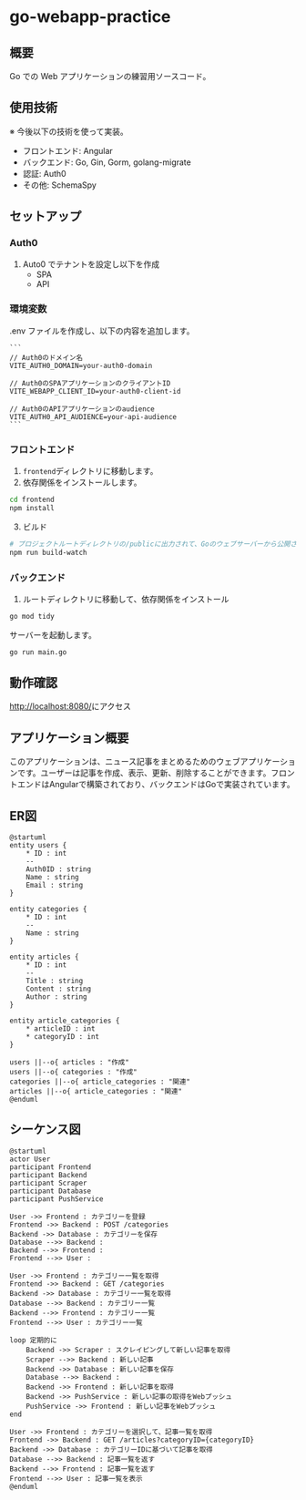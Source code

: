 # go-webapp-practice

## 概要

Go での Web アプリケーションの練習用ソースコード。

## 使用技術

※ 今後以下の技術を使って実装。

- フロントエンド: Angular
- バックエンド: Go, Gin, Gorm, golang-migrate
- 認証: Auth0
- その他: SchemaSpy

## セットアップ

### Auth0

1. Auto0 でテナントを設定し以下を作成
   - SPA
   - API

### 環境変数

.env ファイルを作成し、以下の内容を追加します。

    ```
    // Auth0のドメイン名
    VITE_AUTH0_DOMAIN=your-auth0-domain

    // Auth0のSPAアプリケーションのクライアントID
    VITE_WEBAPP_CLIENT_ID=your-auth0-client-id

    // Auth0のAPIアプリケーションのaudience
    VITE_AUTH0_API_AUDIENCE=your-api-audience
    ```

### フロントエンド

1. `frontend`ディレクトリに移動します。
2. 依存関係をインストールします。

```sh
cd frontend
npm install
```

3. ビルド

```sh
# プロジェクトルートディレクトリの/publicに出力されて、Goのウェブサーバーから公開される
npm run build-watch
```

### バックエンド

1. ルートディレクトリに移動して、依存関係をインストール

```sh
go mod tidy
```

サーバーを起動します。

```sh
go run main.go
```

## 動作確認

[http://localhost:8080/](http://localhost:8080/)にアクセス

## アプリケーション概要

このアプリケーションは、ニュース記事をまとめるためのウェブアプリケーションです。ユーザーは記事を作成、表示、更新、削除することができます。フロントエンドはAngularで構築されており、バックエンドはGoで実装されています。

## ER図

```plantuml
@startuml
entity users {
    * ID : int
    --  
    Auth0ID : string
    Name : string
    Email : string
}

entity categories {
    * ID : int
    --  
    Name : string
}

entity articles {
    * ID : int
    --  
    Title : string
    Content : string
    Author : string
}

entity article_categories {
    * articleID : int
    * categoryID : int
}

users ||--o{ articles : "作成"
users ||--o{ categories : "作成"
categories ||--o{ article_categories : "関連"
articles ||--o{ article_categories : "関連"
@enduml

```

## シーケンス図

```plantuml
@startuml
actor User
participant Frontend
participant Backend
participant Scraper
participant Database
participant PushService

User ->> Frontend : カテゴリーを登録
Frontend ->> Backend : POST /categories
Backend ->> Database : カテゴリーを保存
Database -->> Backend : 
Backend -->> Frontend : 
Frontend -->> User : 

User ->> Frontend : カテゴリー一覧を取得
Frontend ->> Backend : GET /categories
Backend ->> Database : カテゴリー一覧を取得
Database -->> Backend : カテゴリー一覧
Backend -->> Frontend : カテゴリー一覧
Frontend -->> User : カテゴリー一覧

loop 定期的に
    Backend ->> Scraper : スクレイピングして新しい記事を取得
    Scraper -->> Backend : 新しい記事
    Backend ->> Database : 新しい記事を保存
    Database -->> Backend : 
    Backend ->> Frontend : 新しい記事を取得
    Backend ->> PushService : 新しい記事の取得をWebプッシュ
    PushService ->> Frontend : 新しい記事をWebプッシュ
end

User ->> Frontend : カテゴリーを選択して、記事一覧を取得
Frontend ->> Backend : GET /articles?categoryID={categoryID}
Backend ->> Database : カテゴリーIDに基づいて記事を取得
Database -->> Backend : 記事一覧を返す
Backend -->> Frontend : 記事一覧を返す
Frontend -->> User : 記事一覧を表示
@enduml

```